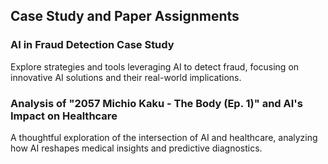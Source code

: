## Case Study and Paper Assignments


### **AI in Fraud Detection Case Study**  
Explore strategies and tools leveraging AI to detect fraud, focusing on innovative AI solutions and their real-world implications.

### **Analysis of "2057 Michio Kaku - The Body (Ep. 1)" and AI's Impact on Healthcare** 
A thoughtful exploration of the intersection of AI and healthcare, analyzing how AI reshapes medical insights and predictive diagnostics. 
